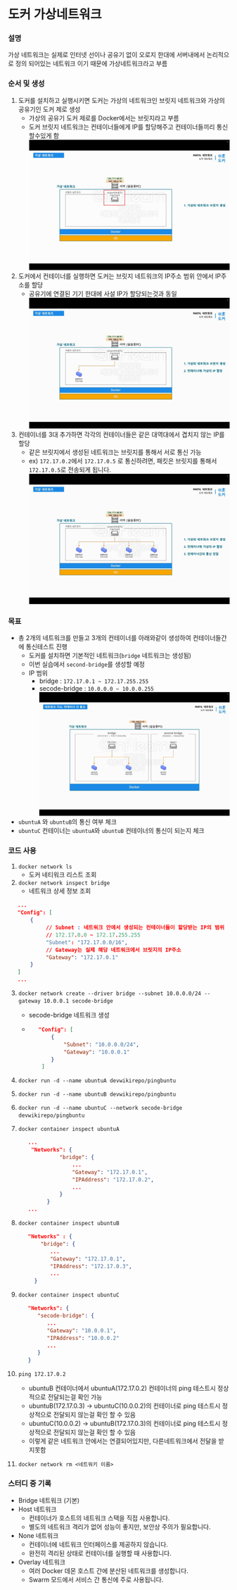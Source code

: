 # 도커 가상네트워크

### 설명
가상 네트워크는 실제로 인터넷 선이나 공유기 없이 오로지 한대에 서버내에서 논리적으로 정의 되어있는 네트워크 이기 때문에
가상네트워크라고 부름

### 순서 및 생성
1. 도커를 설치하고 실행시키면 도커는 가상의 네트워크인 브릿지 네트워크와 가상의 공유기인 도커 제로 생성
   - 가상의 공유기 도커 제로를 Docker에서는 브릿지라고 부름 
   - 도커 브릿지 네트워크는 컨테이너들에게 IP를 할당해주고 컨테이너들끼리 통신 할수있게 함
![img_1.png](img_1.png)
2. 도커에서 컨테이너를 실행하면 도커는 브릿지 네트워크의 IP주소 범위 안에서 IP주소를 할당
   - 공유기에 연결된 기기 한대에 사설 IP가 할당되는것과 동일
   ![img_2.png](img_2.png)
3. 컨테이너를 3대 추가하면 각각의 컨테이너들은 같은 대역대에서 겹치지 않는 IP를 할당
   - 같은 브릿지에서 생성된 네트워크는 브릿지를 통해서 서로 통신 가능
   - ex) `172.17.0.2`에서 `172.17.0.5` 로 통신하려면, 패킷은 브릿지를 통해서 `172.17.0.5`로 전송되게 됩니다.
   ![img_3.png](img_3.png)
   
### 목표 
 - 총 2개의 네트워크를 만들고 3개의 컨테이너를 아래와같이 생성하여 컨테이너들간에 통신테스트 진행
      - 도커를 설치하면 기본적인 네트워크(`bridge` 네트워크는 생성됨)
      - 이번 실습에서 `second-bridge`를 생성할 예정
      - IP 범위
         - bridge : `172.17.0.1 ~ 172.17.255.255`
         - secode-bridge : `10.0.0.0 ~ 10.0.0.255`
![img_4.png](img_4.png)
- `ubuntuA` 와 `ubuntuB`의 통신 여부 체크
- `ubuntuC` 컨테이너는 `ubuntuA`와 `ubuntuB` 컨테이너의 통신이 되는지 체크

### 코드 사용
1. `docker network ls`
   - 도커 네티워크 리스트 조회
2. `docker network inspect bridge`
   - 네트워크 상세 정보 조회
```json
   ...   
   "Config": [
       {
            // Subnet : 네트워크 안에서 생성되는 컨테이너들이 할당받는 IP의 범위
            // 172.17.0.0 ~ 172.17.255.255
            "Subnet": "172.17.0.0/16",
            // Gateway는 실제 해당 네트워크에서 브릿지의 IP주소
            "Gateway": "172.17.0.1"
       }
   ]
   ...
```
3. `docker network create --driver bridge --subnet 10.0.0.0/24 --gateway 10.0.0.1 secode-bridge`
   - secode-bridge 네트워크 생성
   - ```json
        "Config": [
            {
                "Subnet": "10.0.0.0/24",
                "Gateway": "10.0.0.1"
            }
         ]
      ```
4. `docker run -d --name ubuntuA devwikirepo/pingbuntu `
5. `docker run -d --name ubuntuB devwikirepo/pingbuntu `
6. `docker run -d --name ubuntuC --network secode-bridge devwikirepo/pingbuntu`
7. `docker container inspect ubuntuA`
   ```json
      ...
       "Networks": {
                "bridge": {
                    ...
                    "Gateway": "172.17.0.1",
                    "IPAddress": "172.17.0.2",
                    ...
                }
            }
      ...
   ```
7. `docker container inspect ubuntuB`
   ```json
      "Networks" : {
          "bridge": {
             ...
             "Gateway": "172.17.0.1",
             "IPAddress": "172.17.0.3",
             ...
        }
   ```
8. `docker container inspect ubuntuC`
   ```json
      "Networks": {
         "secode-bridge": {
            ...
            "Gateway": "10.0.0.1",
            "IPAddress": "10.0.0.2"
            ...
         }
      }
   ```
9. `ping 172.17.0.2`
   - ubuntuB 컨테이너에서 ubuntuA(172.17.0.2) 컨테이너의 ping 테스트시 정상적으로 전달되는걸 확인 가능
   - ubuntuB(172.17.0.3) -> ubuntuC(10.0.0.2)의 컨테이너로 ping 테스트시 정상적으로 전달되지 않는걸 확인 할 수 있음
   - ubuntuC(10.0.0.2) -> ubuntuB(172.17.0.3)의 컨테이너로 ping 테스트시 정상적으로 전달되지 않는걸 확인 할 수 있음
   - 이렇게 같은 네트워크 안에서는 연결되어있지만, 다른네트워크에서 전달을 받지못함

10. `docker network rm <네트워키 이름>`


### 스터디 중 기록

- Bridge 네트워크 (기본)
-  Host 네트워크
      - 컨테이너가 호스트의 네트워크 스택을 직접 사용합니다.
      - 별도의 네트워크 격리가 없어 성능이 좋지만, 보안상 주의가 필요합니다.
- None 네트워크
  - 컨테이너에 네트워크 인터페이스를 제공하지 않습니다.
  - 완전히 격리된 상태로 컨테이너를 실행할 때 사용합니다.
- Overlay 네트워크
  - 여러 Docker 데몬 호스트 간에 분산된 네트워크를 생성합니다.
  - Swarm 모드에서 서비스 간 통신에 주로 사용됩니다.
